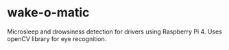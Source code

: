 # wake-o-matic
Microsleep and drowsiness detection for drivers using Raspberry Pi 4. Uses openCV library for eye recognition.
